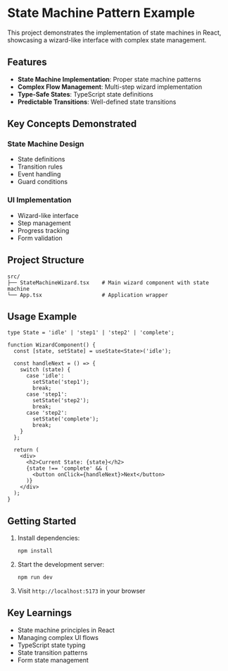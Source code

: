 # State Machine Pattern Example

This project demonstrates the implementation of state machines in React, showcasing a wizard-like interface with complex state management.

## Features

- **State Machine Implementation**: Proper state machine patterns
- **Complex Flow Management**: Multi-step wizard implementation
- **Type-Safe States**: TypeScript state definitions
- **Predictable Transitions**: Well-defined state transitions

## Key Concepts Demonstrated

### State Machine Design
- State definitions
- Transition rules
- Event handling
- Guard conditions

### UI Implementation
- Wizard-like interface
- Step management
- Progress tracking
- Form validation

## Project Structure

```
src/
├── StateMachineWizard.tsx    # Main wizard component with state machine
└── App.tsx                   # Application wrapper
```

## Usage Example

```tsx
type State = 'idle' | 'step1' | 'step2' | 'complete';

function WizardComponent() {
  const [state, setState] = useState<State>('idle');

  const handleNext = () => {
    switch (state) {
      case 'idle':
        setState('step1');
        break;
      case 'step1':
        setState('step2');
        break;
      case 'step2':
        setState('complete');
        break;
    }
  };

  return (
    <div>
      <h2>Current State: {state}</h2>
      {state !== 'complete' && (
        <button onClick={handleNext}>Next</button>
      )}
    </div>
  );
}
```

## Getting Started

1. Install dependencies:
   ```bash
   npm install
   ```

2. Start the development server:
   ```bash
   npm run dev
   ```

3. Visit `http://localhost:5173` in your browser

## Key Learnings
- State machine principles in React
- Managing complex UI flows
- TypeScript state typing
- State transition patterns
- Form state management
